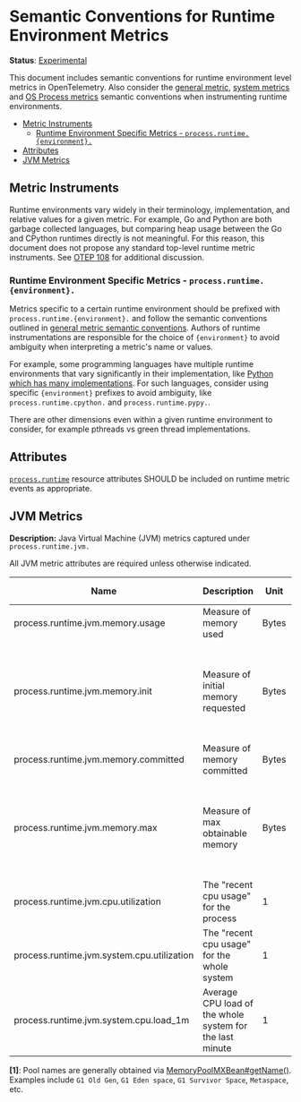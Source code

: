 # Semantic Conventions for Runtime Environment Metrics

**Status**: [Experimental](../../document-status.md)

This document includes semantic conventions for runtime environment level
metrics in OpenTelemetry. Also consider the [general
metric](README.md#general-metric-semantic-conventions), [system
metrics](system-metrics.md) and [OS Process metrics](process-metrics.md)
semantic conventions when instrumenting runtime environments.

<!-- Re-generate TOC with `markdown-toc --no-first-h1 -i` -->

<!-- toc -->

- [Metric Instruments](#metric-instruments)
  * [Runtime Environment Specific Metrics - `process.runtime.{environment}.`](#runtime-environment-specific-metrics---processruntimeenvironment)
- [Attributes](#attributes)
- [JVM Metrics](#jvm-metrics)

<!-- tocstop -->

## Metric Instruments

Runtime environments vary widely in their terminology, implementation, and
relative values for a given metric. For example, Go and Python are both
garbage collected languages, but comparing heap usage between the Go and
CPython runtimes directly is not meaningful. For this reason, this document
does not propose any standard top-level runtime metric instruments. See [OTEP
108](https://github.com/open-telemetry/oteps/pull/108/files) for additional
discussion.

### Runtime Environment Specific Metrics - `process.runtime.{environment}.`

Metrics specific to a certain runtime environment should be prefixed with
`process.runtime.{environment}.` and follow the semantic conventions outlined in
[general metric semantic
conventions](README.md#general-metric-semantic-conventions). Authors of
runtime instrumentations are responsible for the choice of `{environment}` to
avoid ambiguity when interpreting a metric's name or values.

For example, some programming languages have multiple runtime environments
that vary significantly in their implementation, like [Python which has many
implementations](https://wiki.python.org/moin/PythonImplementations). For
such languages, consider using specific `{environment}` prefixes to avoid
ambiguity, like `process.runtime.cpython.` and `process.runtime.pypy.`.

There are other dimensions even within a given runtime environment to
consider, for example pthreads vs green thread implementations.

## Attributes

[`process.runtime`](../../resource/semantic_conventions/process.md#process-runtimes) resource attributes SHOULD be included on runtime metric events as appropriate.

## JVM Metrics

**Description:** Java Virtual Machine (JVM) metrics captured under `process.runtime.jvm.`

All JVM metric attributes are required unless otherwise indicated.

| Name                                           | Description                                              | Unit    | Unit ([UCUM](README.md#instrument-units)) | Instrument Type            | Value Type | Attribute Key | Attribute Values      |
|------------------------------------------------|----------------------------------------------------------|---------|-------------------------------------------|----------------------------|------------|---------------|-----------------------|
| process.runtime.jvm.memory.usage               | Measure of memory used                                   | Bytes   | `By`                                      | Asynchronous UpDownCounter | Int64      | type          | `"heap"`, `"nonheap"` |
|                                                |                                                          |         |                                           |                            |            | pool          | Name of pool [1]      |
| process.runtime.jvm.memory.init                | Measure of initial memory requested                      | Bytes   | `By`                                      | Asynchronous UpDownCounter | Int64      | type          | `"heap"`, `"nonheap"` |
|                                                |                                                          |         |                                           |                            |            | pool          | Name of pool [1]      |
| process.runtime.jvm.memory.committed           | Measure of memory committed                              | Bytes   | `By`                                      | Asynchronous UpDownCounter | Int64      | type          | `"heap"`, `"nonheap"` |
|                                                |                                                          |         |                                           |                            |            | pool          | Name of pool [1]      |
| process.runtime.jvm.memory.max                 | Measure of max obtainable memory                         | Bytes   | `By`                                      | Asynchronous UpDownCounter | Int64      | type          | `"heap"`, `"nonheap"` |
|                                                |                                                          |         |                                           |                            |            | pool          | Name of pool [1]      |
| process.runtime.jvm.cpu.utilization            | The "recent cpu usage" for the process                   | 1       | 1                                         | Gauge                      | Double     |               |                       |
| process.runtime.jvm.system.cpu.utilization     | The "recent cpu usage" for the whole system              | 1       | 1                                         | Gauge                      | Double     |               |                       |
| process.runtime.jvm.system.cpu.load_1m | Average CPU load of the whole system for the last minute | 1       | 1                                         | Gauge                      | Double     |               |                       |

**[1]**: Pool names are generally obtained via [MemoryPoolMXBean#getName()](https://docs.oracle.com/en/java/javase/11/docs/api/java.management/java/lang/management/MemoryPoolMXBean.html#getName()).
Examples include `G1 Old Gen`, `G1 Eden space`, `G1 Survivor Space`, `Metaspace`, etc.
